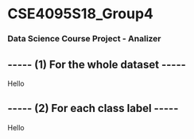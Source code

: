 # CSE4095S18_Group4
### Data Science Course Project - Analizer

## ----- (1) For the whole dataset -----

Hello


## ----- (2) For each class label -----

Hello
